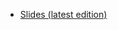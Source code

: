 - [Slides (latest edition)](https://github.com/BelegCuthalion/ldl-slides/releases/download/release/slides.pdf)
